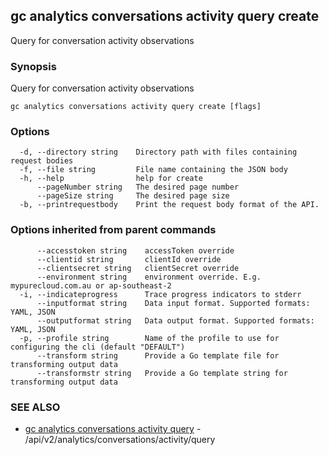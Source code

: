 ## gc analytics conversations activity query create

Query for conversation activity observations

### Synopsis

Query for conversation activity observations

```
gc analytics conversations activity query create [flags]
```

### Options

```
  -d, --directory string    Directory path with files containing request bodies
  -f, --file string         File name containing the JSON body
  -h, --help                help for create
      --pageNumber string   The desired page number
      --pageSize string     The desired page size
  -b, --printrequestbody    Print the request body format of the API.
```

### Options inherited from parent commands

```
      --accesstoken string    accessToken override
      --clientid string       clientId override
      --clientsecret string   clientSecret override
      --environment string    environment override. E.g. mypurecloud.com.au or ap-southeast-2
  -i, --indicateprogress      Trace progress indicators to stderr
      --inputformat string    Data input format. Supported formats: YAML, JSON
      --outputformat string   Data output format. Supported formats: YAML, JSON
  -p, --profile string        Name of the profile to use for configuring the cli (default "DEFAULT")
      --transform string      Provide a Go template file for transforming output data
      --transformstr string   Provide a Go template string for transforming output data
```

### SEE ALSO

* [gc analytics conversations activity query](gc_analytics_conversations_activity_query.html)	 - /api/v2/analytics/conversations/activity/query


